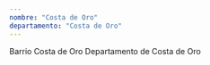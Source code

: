 ```yaml
---
nombre: "Costa de Oro"
departamento: "Costa de Oro"
---
```


Barrio Costa de Oro
Departamento de Costa de Oro
